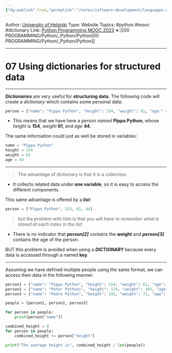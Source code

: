 ```yaml
---
{"dg-publish":true,"permalink":"/notes/software-development/languages-and-frameworks/python/0-python-programming-mooc/introduction/part-5/03-dictionary/07-using-dictionaries-for-structured-data/","created":"2025-07-13T15:25:01.154+08:00"}
---
```


Author: [University of Helsinki](https://programming-23.mooc.fi/)
Type: Website
Topics: #python #mooc #dictionary
Link: [Python Programming MOOC 2023](https://programming-23.mooc.fi/)
∗:[[00 PROGRAMMING/Python/_Python/Python\|00 PROGRAMMING/Python/_Python/Python]] 

---
# 07 Using dictionaries for structured data

--- 
___Dictionaries___ are very useful for __structuring data__. 
The following code will create a _dictionary_ which contains some personal data:
```python
person = {"name": "Pippa Python", "height": 154, "weight": 61, "age:" 44}
```

- This means that we have here a person _named_ __Pippa Python__, whose _height_ is __154__, _weight_ __61__, and _age_ __44__. 

The same information could just as well be stored in variables:
```python
name = "Pippa Python"
height = 154
weight = 61
age = 44
```

---
> The advantage of dictionary is that it is a collection.

- It collects related data under __one variable__, so it is easy to access the different components.

This same advantage is offered by a ___list___:
```python
person = ["Pippa Python", 153, 61, 44]
```
>but the problem with lists is that you will _have to remember what is stored at each index in the list._
- There is no indicator that ___person[2]___ contains the __weight__ and ___person[3]___ contains the age of the person.

BUT this problem is avoided when using a ___DICTIONARY___ because every data is accessed through a named __key__.

---
Assuming we have defined multiple people using the same format, we can access their data in the following manner:
```python
person1 = {"name": "Pippa Python", "height": 154, "weight": 61, "age": 44}
person2 = {"name": "Peter Pythons", "height": 174, "weight": 103, "age": 31}
person3 = {"name": "Pedro Python", "height": 191, "weight": 71, "age": 14}

people = [person1, person2, person3]

for person in people:
    print(person["name"])

combined_height = 0
for person in people:
    combined_height += person["height"]

print("The average height is", combined_height / len(people))
```


